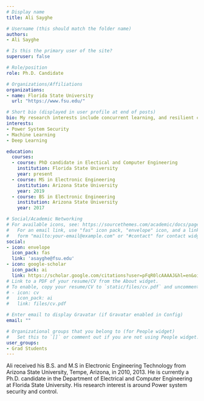 ```yaml
---
# Display name
title: Ali Sayghe

# Username (this should match the folder name)
authors:
- Ali Sayghe

# Is this the primary user of the site?
superuser: false

# Role/position
role: Ph.D. Candidate

# Organizations/Affiliations
organizations:
- name: Florida State University
  url: "https://www.fsu.edu/"

# Short bio (displayed in user profile at end of posts)
bio: My research interests include concurrent learning, and resilient control and estimation design for cyber-physical systems and autonomous systems
interests:
- Power System Security
- Machine Learning
- Deep Learning

education:
  courses:
  - course: PhD candidate in Electical and Computer Engineering
    institution: Florida State University
    year: present
  - course: MS in Electronic Engineering
    institution: Arizona State University
    year: 2019
  - course: BS in Electronic Engineering
    institution: Arizona State University
    year: 2017

# Social/Academic Networking
# For available icons, see: https://sourcethemes.com/academic/docs/page-builder/#icons
#   For an email link, use "fas" icon pack, "envelope" icon, and a link in the
#   form "mailto:your-email@example.com" or "#contact" for contact widget.
social:
- icon: envelope
  icon_pack: fas
  link: 'asayghe@fsu.edu'
- icon: google-scholar
  icon_pack: ai
  link: https://scholar.google.com/citations?user=pFqR0lcAAAAJ&hl=en&oi=ao
# Link to a PDF of your resume/CV from the About widget.
# To enable, copy your resume/CV to `static/files/cv.pdf` and uncomment the lines below.
# - icon: cv
#   icon_pack: ai
#   link: files/cv.pdf

# Enter email to display Gravatar (if Gravatar enabled in Config)
email: ""

# Organizational groups that you belong to (for People widget)
#   Set this to `[]` or comment out if you are not using People widget.
user_groups:
- Grad Students
---
```


Ali received his B.S. and M.S in Electronic Engineering Technology from Arizona State University, Tempe, Arizona, in 2010, 2013. He is currently a Ph.D. candidate in the Department of Electrical and Computer Engineering at Florida State University. His research interest is around Power system security and control.
